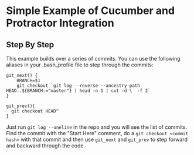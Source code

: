 # Simple Example of Cucumber and Protractor Integration



## Step By Step

This example builds over a series of commits. You can use the following aliases in your .bash_profile file to step through the commits:

```
git_next() {
    BRANCH=$1
    git checkout `git log --reverse --ancestry-path HEAD..${BRANCH:="master"} | head -n 1 | cut -d \  -f 2`
}

git_prev(){
  git checkout HEAD^
}

```

Just run `git log --oneline` in the repo and you will see the list of commits. Find the commit with the "Start Here" comment, do a `git checkout <commit hash>` with that commit and then use `git_next` and `git_prev` to step forward and backward through the code.
